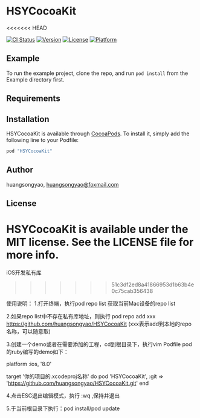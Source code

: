 # HSYCocoaKit
<<<<<<< HEAD

[![CI Status](http://img.shields.io/travis/huangsongyao/HSYCocoaKit.svg?style=flat)](https://travis-ci.org/huangsongyao/HSYCocoaKit)
[![Version](https://img.shields.io/cocoapods/v/HSYCocoaKit.svg?style=flat)](http://cocoapods.org/pods/HSYCocoaKit)
[![License](https://img.shields.io/cocoapods/l/HSYCocoaKit.svg?style=flat)](http://cocoapods.org/pods/HSYCocoaKit)
[![Platform](https://img.shields.io/cocoapods/p/HSYCocoaKit.svg?style=flat)](http://cocoapods.org/pods/HSYCocoaKit)

## Example

To run the example project, clone the repo, and run `pod install` from the Example directory first.

## Requirements

## Installation

HSYCocoaKit is available through [CocoaPods](http://cocoapods.org). To install
it, simply add the following line to your Podfile:

```ruby
pod "HSYCocoaKit"
```

## Author

huangsongyao, huangsongyao@foxmail.com

## License

HSYCocoaKit is available under the MIT license. See the LICENSE file for more info.
=======
iOS开发私有库
>>>>>>> 51c3df2ed8a41866953d1b63b4e0c75cab356438


使用说明：
1.打开终端，执行pod repo list
获取当前Mac设备的repo list

2.如果repo list中不存在私有库地址，则执行 pod repo add xxx https://github.com/huangsongyao/HSYCocoaKit    (xxx表示add到本地的repo名称，可以随意取)

3.创建一个demo或者在需要添加的工程，cd到根目录下，执行vim Podfile
pod的ruby编写的demo如下：

platform :ios, '8.0'

target '你的项目的.xcodeproj名称' do
        pod 'HSYCocoaKit', :git => 'https://github.com/huangsongyao/HSYCocoaKit.git'
end

4.点击ESC退出编辑模式，执行 :wq ,保持并退出

5.于当前根目录下执行：pod install/pod update

